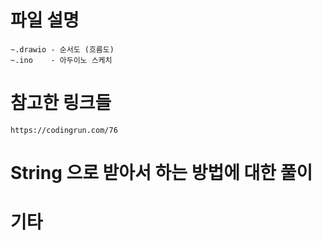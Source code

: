 # 파일 설명
	~.drawio - 순서도 (흐름도) 
	~.ino    - 아두이노 스케치

# 참고한 링크들 
	https://codingrun.com/76

# String 으로 받아서 하는 방법에 대한 풀이 
	
# 기타 
